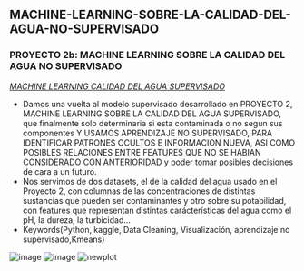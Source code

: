 ## MACHINE-LEARNING-SOBRE-LA-CALIDAD-DEL-AGUA-NO-SUPERVISADO
### PROYECTO 2b: MACHINE LEARNING SOBRE LA CALIDAD DEL AGUA NO SUPERVISADO
[*MACHINE LEARNING CALIDAD DEL AGUA SUPERVISADO*](https://github.com/cris-jimenez89/MACHINE-LEARNING-SOBRE-LA-CALIDAD-DEL-AGUA-NO-SUPERVISADO)
* Damos una vuelta al modelo supervisado desarrollado en PROYECTO 2, MACHINE LEARNING SOBRE LA CALIDAD DEL AGUA SUPERVISADO, que finalmente solo determinaria si esta contaminada o no segun sus componentes Y USAMOS APRENDIZAJE NO SUPERVISADO, PARA IDENTIFICAR PATRONES OCULTOS E INFORMACION NUEVA, ASI COMO POSIBLES RELACIONES ENTRE FEATURES QUE NO SE HABIAN CONSIDERADO CON ANTERIORIDAD y poder tomar posibles decisiones de cara a un futuro.
* Nos servimos de dos datasets, el de la calidad del agua usado en el Proyecto 2, con columnas de las concentraciones de distintas sustancias que pueden ser contaminantes y otro sobre su potabilidad, con features que representan distintas carácterísticas del agua como el pH, la dureza, la turbicidad...
* Keywords(Python, kaggle, Data Cleaning, Visualización, aprendizaje no supervisado,Kmeans)
  
![image](https://github.com/cris-jimenez89/MI-PORTFOLIO-DE-DATA/assets/145456716/60bb31d5-b946-4860-9b37-be9d96a6cda9)
![image](https://github.com/cris-jimenez89/MI-PORTFOLIO-DE-DATA/assets/145456716/3b6667a6-0323-4522-922c-354787306169)
![newplot](https://github.com/cris-jimenez89/MI-PORTFOLIO-DE-DATA/assets/145456716/44c813a3-3c7f-4611-9f05-47ea97583db6)
